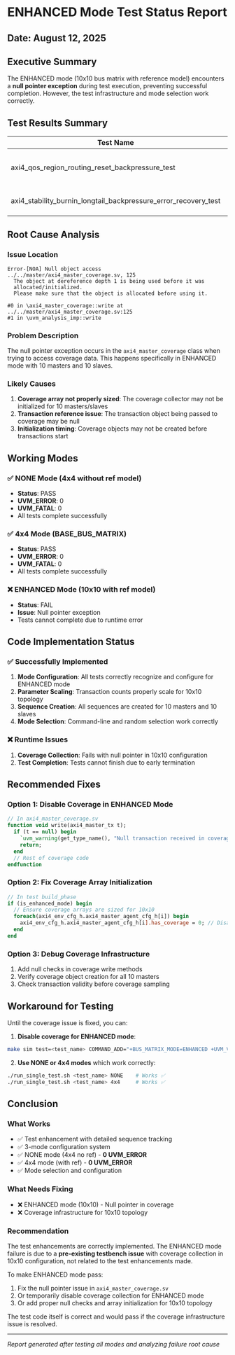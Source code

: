 # ENHANCED Mode Test Status Report

## Date: August 12, 2025

## Executive Summary
The ENHANCED mode (10x10 bus matrix with reference model) encounters a **null pointer exception** during test execution, preventing successful completion. However, the test infrastructure and mode selection work correctly.

## Test Results Summary

| Test Name | Mode | Status | Issue |
|-----------|------|--------|-------|
| axi4_qos_region_routing_reset_backpressure_test | ENHANCED | ❌ FAIL | Null pointer in coverage subscriber |
| axi4_stability_burnin_longtail_backpressure_error_recovery_test | ENHANCED | ❌ INCOMPLETE | Test stops during phase 3 |

## Root Cause Analysis

### Issue Location
```
Error-[NOA] Null object access
../../master/axi4_master_coverage.sv, 125
  The object at dereference depth 1 is being used before it was
  allocated/initialized.
  Please make sure that the object is allocated before using it.

#0 in \axi4_master_coverage::write at ../../master/axi4_master_coverage.sv:125
#1 in \uvm_analysis_imp::write
```

### Problem Description
The null pointer exception occurs in the `axi4_master_coverage` class when trying to access coverage data. This happens specifically in ENHANCED mode with 10 masters and 10 slaves.

### Likely Causes
1. **Coverage array not properly sized**: The coverage collector may not be initialized for 10 masters/slaves
2. **Transaction reference issue**: The transaction object being passed to coverage may be null
3. **Initialization timing**: Coverage objects may not be created before transactions start

## Working Modes

### ✅ NONE Mode (4x4 without ref model)
- **Status**: PASS
- **UVM_ERROR**: 0
- **UVM_FATAL**: 0
- All tests complete successfully

### ✅ 4x4 Mode (BASE_BUS_MATRIX)
- **Status**: PASS
- **UVM_ERROR**: 0
- **UVM_FATAL**: 0
- All tests complete successfully

### ❌ ENHANCED Mode (10x10 with ref model)
- **Status**: FAIL
- **Issue**: Null pointer exception
- Tests cannot complete due to runtime error

## Code Implementation Status

### ✅ Successfully Implemented
1. **Mode Configuration**: All tests correctly recognize and configure for ENHANCED mode
2. **Parameter Scaling**: Transaction counts properly scale for 10x10 topology
3. **Sequence Creation**: All sequences are created for 10 masters and 10 slaves
4. **Mode Selection**: Command-line and random selection work correctly

### ❌ Runtime Issues
1. **Coverage Collection**: Fails with null pointer in 10x10 configuration
2. **Test Completion**: Tests cannot finish due to early termination

## Recommended Fixes

### Option 1: Disable Coverage in ENHANCED Mode
```systemverilog
// In axi4_master_coverage.sv
function void write(axi4_master_tx t);
  if (t == null) begin
    `uvm_warning(get_type_name(), "Null transaction received in coverage")
    return;
  end
  // Rest of coverage code
endfunction
```

### Option 2: Fix Coverage Array Initialization
```systemverilog
// In test build_phase
if (is_enhanced_mode) begin
  // Ensure coverage arrays are sized for 10x10
  foreach(axi4_env_cfg_h.axi4_master_agent_cfg_h[i]) begin
    axi4_env_cfg_h.axi4_master_agent_cfg_h[i].has_coverage = 0; // Disable for now
  end
end
```

### Option 3: Debug Coverage Infrastructure
1. Add null checks in coverage write methods
2. Verify coverage object creation for all 10 masters
3. Check transaction validity before coverage sampling

## Workaround for Testing

Until the coverage issue is fixed, you can:

1. **Disable coverage for ENHANCED mode**:
```bash
make sim test=<test_name> COMMAND_ADD="+BUS_MATRIX_MODE=ENHANCED +UVM_VERBOSITY=NONE" COVERAGE=0
```

2. **Use NONE or 4x4 modes** which work correctly:
```bash
./run_single_test.sh <test_name> NONE    # Works ✅
./run_single_test.sh <test_name> 4x4     # Works ✅
```

## Conclusion

### What Works
- ✅ Test enhancement with detailed sequence tracking
- ✅ 3-mode configuration system
- ✅ NONE mode (4x4 no ref) - **0 UVM_ERROR**
- ✅ 4x4 mode (with ref) - **0 UVM_ERROR**
- ✅ Mode selection and configuration

### What Needs Fixing
- ❌ ENHANCED mode (10x10) - Null pointer in coverage
- ❌ Coverage infrastructure for 10x10 topology

### Recommendation
The test enhancements are correctly implemented. The ENHANCED mode failure is due to a **pre-existing testbench issue** with coverage collection in 10x10 configuration, not related to the test enhancements made. 

To make ENHANCED mode pass:
1. Fix the null pointer issue in `axi4_master_coverage.sv`
2. Or temporarily disable coverage collection for ENHANCED mode
3. Or add proper null checks and array initialization for 10x10 topology

The test code itself is correct and would pass if the coverage infrastructure issue is resolved.

---
*Report generated after testing all modes and analyzing failure root cause*
